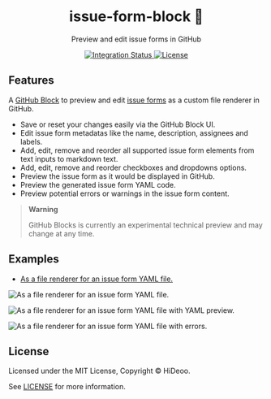 <div align="center">
  <h1>issue-form-block 🐛</h1>
  <p>Preview and edit issue forms in GitHub</p>
</div>

<div align="center">
  <a href="https://github.com/HiDeoo/issue-form-block/actions/workflows/integration.yml">
    <img alt="Integration Status" src="https://github.com/HiDeoo/issue-form-block/actions/workflows/integration.yml/badge.svg" />
  </a>
  <a href="https://github.com/HiDeoo/issue-form-block/blob/main/LICENSE">
    <img alt="License" src="https://badgen.net/github/license/HiDeoo/issue-form-block" />
  </a>
  <br />
</div>

## Features

A [GitHub Block](https://blocks.githubnext.com) to preview and edit [issue forms](https://docs.github.com/en/communities/using-templates-to-encourage-useful-issues-and-pull-requests/configuring-issue-templates-for-your-repository#creating-issue-forms) as a custom file renderer in GitHub.

- Save or reset your changes easily via the GitHub Block UI.
- Edit issue form metadatas like the name, description, assignees and labels.
- Add, edit, remove and reorder all supported issue form elements from text inputs to markdown text.
- Add, edit, remove and reorder checkboxes and dropdowns options.
- Preview the issue form as it would be displayed in GitHub.
- Preview the generated issue form YAML code.
- Preview potential errors or warnings in the issue form content.

> **Warning**
>
> GitHub Blocks is currently an experimental technical preview and may change at any time.

## Examples

- [As a file renderer for an issue form YAML file.](https://blocks.githubnext.com/HiDeoo/issue-form-block/blob/main/examples/example.yml)

![As a file renderer for an issue form YAML file.](https://github.com/HiDeoo/vercel-env-push/assets/494699/cad8391c-9489-413d-8f5d-d86774646851)

![As a file renderer for an issue form YAML file with YAML preview.](https://github.com/HiDeoo/vercel-env-push/assets/494699/7c1b74f5-320a-4713-a92d-195b9d0aeab3)

![As a file renderer for an issue form YAML file with errors.](https://github.com/HiDeoo/vercel-env-push/assets/494699/db35e695-52a8-4dea-9db3-6dc2554532ed)

## License

Licensed under the MIT License, Copyright © HiDeoo.

See [LICENSE](https://github.com/HiDeoo/issue-form-block/blob/main/LICENSE) for more information.
